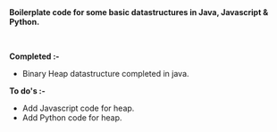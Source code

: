 <html>
<body>
<p style="text-align: center;">
	<br>
</p>

<p><strong>Boilerplate code for some basic datastructures in Java, Javascript &amp; Python.</strong></p>

<p>
	<br>
</p>

<p><strong>Completed :-</strong></p>

<ul>
	<li data-empty="true">Binary Heap datastructure completed in java.</li>
</ul>

<p><strong>To do's :-</strong></p>

<ul>
	<li>Add Javascript code for heap.</li>
	<li>Add Python code for heap.</li>
</ul>


</body>
</html>
